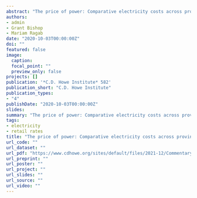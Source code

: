 ```yaml
---
abstract: "The price of power: Comparative electricity costs across provinces"
authors:
- admin
- Grant Bishop
- Mariam Ragab
date: "2020-10-03T00:00:00Z"
doi: ""
featured: false
image:
  caption:
  focal_point: ""
  preview_only: false
projects: []
publication: '*C.D. Howe Institute* 582'
publication_short: "C.D. Howe Institute"
publication_types:
- "4"
publishDate: "2020-10-03T00:00:00Z"
slides:
summary: "The price of power: Comparative electricity costs across provinces"
tags:
- electricity
- retail rates
title: "The price of power: Comparative electricity costs across provinces"
url_code: ""
url_dataset: ""
url_pdf: "https://www.cdhowe.org/sites/default/files/2021-12/Commentary%20582.pdf"
url_preprint: ""
url_poster: ""
url_project: ""
url_slides: ""
url_source: ""
url_video: ""
---
```


